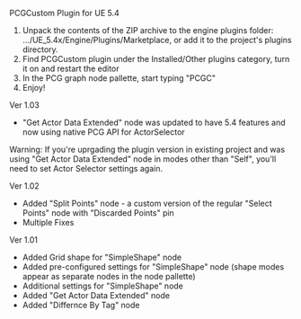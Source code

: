 PCGCustom Plugin for UE 5.4
1. Unpack the contents of the ZIP archive to the engine plugins folder: .../UE_5.4x/Engine/Plugins/Marketplace, or add it to the project's plugins directory.
2. Find PCGCustom plugin under the Installed/Other plugins category, turn it on and restart the editor
3. In the PCG graph node pallette, start typing "PCGC"
4. Enjoy!

Ver 1.03
- "Get Actor Data Extended" node was updated to have 5.4 features and now using native PCG API for ActorSelector

Warning: If you're uprgading the plugin version in existing project and was using "Get Actor Data Extended" node in modes other than "Self", you'll need to set Actor Selector settings again.

Ver 1.02
- Added "Split Points" node - a custom version of the regular "Select Points" node with "Discarded Points" pin
- Multiple Fixes

Ver 1.01
- Added Grid shape for "SimpleShape" node
- Added pre-configured settings for "SimpleShape" node (shape modes appear as separate nodes in the node pallette)
- Additional settings for "SimpleShape" node
- Added "Get Actor Data Extended" node
- Added "Differnce By Tag" node

